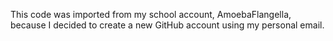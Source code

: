 This code was imported from my school account, AmoebaFlangella, because I decided to create a new GitHub account using my personal email.
